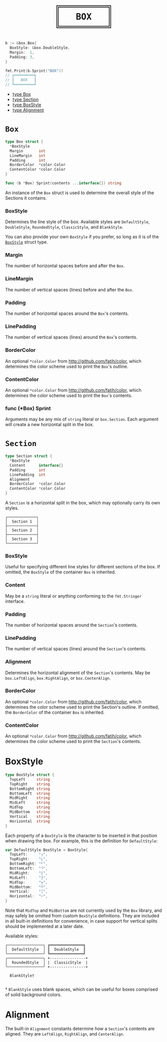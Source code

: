 <h1 align="center">
<pre>
╔═════════╗
║   BOX   ║
╚═════════╝</pre>
</h1>

```go
b := &box.Box{
  BoxStyle: &box.DoubleStyle,
  Margin:  1,
  Padding: 3,
}

fmt.Print(b.Sprint("BOX"))
// ╔═════════╗
// ║   BOX   ║
// ╚═════════╝
```

* [type Box](#Box)
* [type Section](#Section)
* [type BoxStyle](#BoxStyle-2)
* [type Alignment](#Alignment)

# `Box`

```go
type Box struct {
  *BoxStyle
  Margin       int
  LineMargin   int
  Padding      int
  BorderColor  *color.Color
  ContentColor *color.Color
}

func (b *Box) Sprint(contents ...interface{}) string
```

An instance of the `Box` struct is used to determine the overall
style of the Sections it contains.

### BoxStyle

Determines the line style of the box. Available styles are `DefaultStyle`,
`DoubleStyle`, `RoundedStyle`, `ClassicStyle`, and `BlankStyle`.

You can also provide your own `BoxStyle` if you prefer, so
long as it is of the [`BoxStyle`](#BoxStyle-2) struct type.

### Margin

The number of horizontal spaces before and after the `Box`.

### LineMargin

The number of vertical spaces (lines) before and after the `Box`.

### Padding

The number of horizontal spaces around the `Box`'s contents.

### LinePadding

The number of vertical spaces (lines) around the `Box`'s contents.

### BorderColor

An optional `*color.Color` from http://github.com/fatih/color, which
determines the color scheme used to print the `Box`'s outline.

### ContentColor

An optional `*color.Color` from http://github.com/fatih/color, which
determines the color scheme used to print the `Box`'s contents.

### func (*Box) Sprint

Arguments may be any mix of `string` literal or `box.Section`. Each argument
will create a new horizontal split in the box.

# `Section`

```go
type Section struct {
  *BoxStyle
  Content      interface{}
  Padding      int
  LinePadding  int
  Alignment
  BorderColor  *color.Color
  ContentColor *color.Color
}
```

A `Section` is a horizontal split in the box, which may optionally
carry its own styles.

```
┌─────────────┐
│  Section 1  │
├─────────────┤
│  Section 2  │
├─────────────┤
│  Section 3  │
└─────────────┘
```

### BoxStyle

Useful for specifying different line styles for different sections
of the box. If omitted, the `BoxStyle` of the container `Box` is inherited.

### Content

May be a `string` literal or anything conforming to the `fmt.Stringer` interface.

### Padding

The number of horizontal spaces around the `Section`'s contents.

### LinePadding

The number of vertical spaces (lines) around the `Section`'s contents.

### Alignment

Determines the horizontal alignment of the `Section`'s contents. May be
`box.LeftAlign`, `box.RightAlign`, or `box.CenterAlign`.

### BorderColor

An optional `*color.Color` from http://github.com/fatih/color, which
determines the color scheme used to print the Section's outline. If
omitted, the `BorderColor` of the container `Box` is inherited.

### ContentColor

An optional `*color.Color` from http://github.com/fatih/color, which
determines the color scheme used to print the `Section`'s contents.

# BoxStyle

```go
type BoxStyle struct {
  TopLeft     string
  TopRight    string
  BottomRight string
  BottomLeft  string
  MidRight    string
  MidLeft     string
  MidTop      string
  MidBottom   string
  Vertical    string
  Horizontal  string
}
```

Each property of a `BoxStyle` is the character to be inserted in that
position when drawing the box. For example, this is the definition for
`DefaultStyle`:

```go
var DefaultStyle BoxStyle = BoxStyle{
  TopLeft:     "┌",
  TopRight:    "┐",
  BottomRight: "┘",
  BottomLeft:  "└",
  MidRight:    "┤",
  MidLeft:     "├",
  MidTop:      "┬",
  MidBottom:   "┴",
  Vertical:    "│",
  Horizontal:  "─",
}
```

Note that `MidTop` and `MidBottom` are not currently used by the `Box`
library, and may safely be omitted from custom `BoxStyle` definitions.
They are included in all built-in definitions for convenience, in case
support for vertical splits should be implemented at a later date.

Available styles:

```
┌────────────────┐ ╔═══════════════╗
│  DefaultStyle  │ ║  DoubleStyle  ║
└────────────────┘ ╚═══════════════╝
╭────────────────╮ +----------------+
│  RoundedStyle  │ |  ClassicStyle  |
╰────────────────╯ +----------------+
                
  BlankStyle†   
                
```

† `BlankStyle` uses blank spaces, which can be useful for
boxes comprised of solid background colors.

# Alignment

The built-in `Alignment` constants determine how a `Section`'s contents
are aligned. They are `LeftAlign`, `RightAlign`, and `CenterAlign`.
